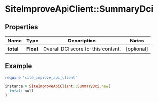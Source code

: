 # SiteImproveApiClient::SummaryDci

## Properties

| Name | Type | Description | Notes |
| ---- | ---- | ----------- | ----- |
| **total** | **Float** | Overall DCI score for this content. | [optional] |

## Example

```ruby
require 'site_improve_api_client'

instance = SiteImproveApiClient::SummaryDci.new(
  total: null
)
```


